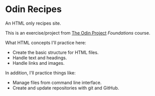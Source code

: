 # Odin Recipes

An HTML only recipes site.  

This is an exercise/project from [The Odin Project](https://www.theodinproject.com/about) _Foundations_ course.  

What HTML concepts I'll practice here:

- Create the basic structure for HTML files.
- Handle text and headings.
- Handle links and images.

In addition, I'll practice things like:

- Manage files from command line interface.
- Create and update repositories with git and GitHub.
